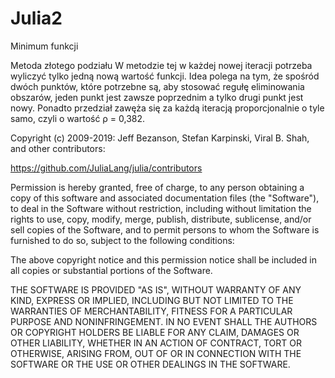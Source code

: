 # Julia2
 Minimum funkcji

Metoda złotego podziału
W metodzie tej w każdej nowej iteracji potrzeba wyliczyć tylko jedną nową wartość funkcji. Idea polega na tym, że spośród dwóch punktów, które
potrzebne są, aby stosować regułę eliminowania obszarów, jeden punkt jest
zawsze poprzednim a tylko drugi punkt jest nowy. Ponadto przedział zawęża
się za każdą iteracją proporcjonalnie o tyle samo, czyli o wartość ρ = 0,382.


Copyright (c) 2009-2019: Jeff Bezanson, Stefan Karpinski, Viral B. Shah, and other contributors:

https://github.com/JuliaLang/julia/contributors

Permission is hereby granted, free of charge, to any person obtaining a copy of this software and associated documentation files (the "Software"), to deal in the Software without restriction, including without limitation the rights to use, copy, modify, merge, publish, distribute, sublicense, and/or sell copies of the Software, and to permit persons to whom the Software is furnished to do so, subject to the following conditions:

The above copyright notice and this permission notice shall be included in all copies or substantial portions of the Software.

THE SOFTWARE IS PROVIDED "AS IS", WITHOUT WARRANTY OF ANY KIND, EXPRESS OR IMPLIED, INCLUDING BUT NOT LIMITED TO THE WARRANTIES OF MERCHANTABILITY, FITNESS FOR A PARTICULAR PURPOSE AND NONINFRINGEMENT. IN NO EVENT SHALL THE AUTHORS OR COPYRIGHT HOLDERS BE LIABLE FOR ANY CLAIM, DAMAGES OR OTHER LIABILITY, WHETHER IN AN ACTION OF CONTRACT, TORT OR OTHERWISE, ARISING FROM, OUT OF OR IN CONNECTION WITH THE SOFTWARE OR THE USE OR OTHER DEALINGS IN THE SOFTWARE.
